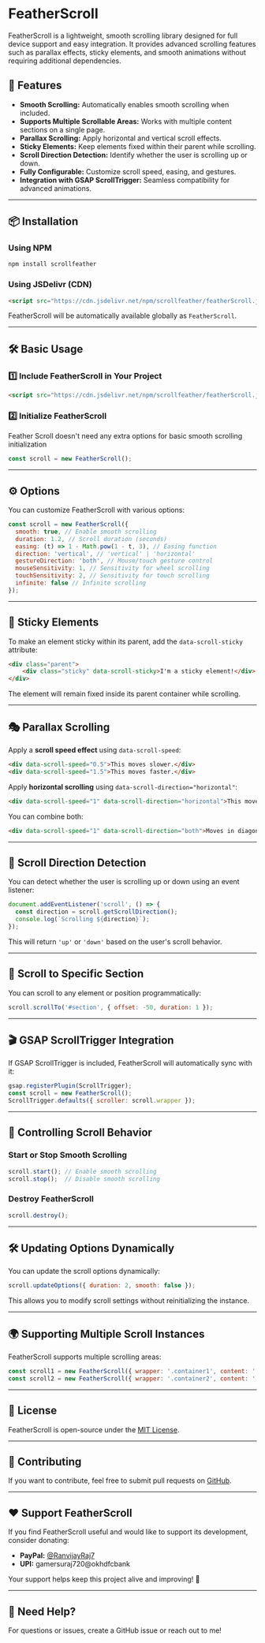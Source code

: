 # FeatherScroll

FeatherScroll is a lightweight, smooth scrolling library designed for full device support and easy integration. It provides advanced scrolling features such as parallax effects, sticky elements, and smooth animations without requiring additional dependencies.

## 🚀 Features

- **Smooth Scrolling:** Automatically enables smooth scrolling when included.
- **Supports Multiple Scrollable Areas:** Works with multiple content sections on a single page.
- **Parallax Scrolling:** Apply horizontal and vertical scroll effects.
- **Sticky Elements:** Keep elements fixed within their parent while scrolling.
- **Scroll Direction Detection:** Identify whether the user is scrolling up or down.
- **Fully Configurable:** Customize scroll speed, easing, and gestures.
- **Integration with GSAP ScrollTrigger:** Seamless compatibility for advanced animations.

---

## 📦 Installation

### **Using NPM**

```sh
npm install scrollfeather
```

### **Using JSDelivr (CDN)**

```html
<script src="https://cdn.jsdelivr.net/npm/scrollfeather/featherScroll.js"></script>
```

FeatherScroll will be automatically available globally as `FeatherScroll`.

---

## 🛠️ Basic Usage

### **1️⃣ Include FeatherScroll in Your Project**

```html
<script src="https://cdn.jsdelivr.net/npm/scrollfeather/featherScroll.js"></script>
```

### **2️⃣ Initialize FeatherScroll**

Feather Scroll doesn't need any extra options for basic smooth scrolling initialization

```js
const scroll = new FeatherScroll();
```

---

## ⚙️ Options

You can customize FeatherScroll with various options:

```js
const scroll = new FeatherScroll({
  smooth: true, // Enable smooth scrolling
  duration: 1.2, // Scroll duration (seconds)
  easing: (t) => 1 - Math.pow(1 - t, 3), // Easing function
  direction: 'vertical', // 'vertical' | 'horizontal'
  gestureDirection: 'both', // Mouse/touch gesture control
  mouseSensitivity: 1, // Sensitivity for wheel scrolling
  touchSensitivity: 2, // Sensitivity for touch scrolling
  infinite: false // Infinite scrolling
});
```

---

## 📌 Sticky Elements

To make an element sticky within its parent, add the `data-scroll-sticky` attribute:

```html
<div class="parent">
    <div class="sticky" data-scroll-sticky>I'm a sticky element!</div>
</div>
```

The element will remain fixed inside its parent container while scrolling.

---

## 🎭 Parallax Scrolling

Apply a **scroll speed effect** using `data-scroll-speed`:

```html
<div data-scroll-speed="0.5">This moves slower.</div>
<div data-scroll-speed="1.5">This moves faster.</div>
```

Apply **horizontal scrolling** using `data-scroll-direction="horizontal"`:

```html
<div data-scroll-speed="1" data-scroll-direction="horizontal">This moves sideways.</div>
```

You can combine both:

```html
<div data-scroll-speed="1" data-scroll-direction="both">Moves in diagonally!</div>
```

---

## 🔄 Scroll Direction Detection

You can detect whether the user is scrolling up or down using an event listener:

```js
document.addEventListener('scroll', () => {
  const direction = scroll.getScrollDirection();
  console.log(`Scrolling ${direction}`);
});
```

This will return `'up'` or `'down'` based on the user's scroll behavior.

---

## 🎯 Scroll to Specific Section

You can scroll to any element or position programmatically:

```js
scroll.scrollTo('#section', { offset: -50, duration: 1 });
```

---

## 🎬 GSAP ScrollTrigger Integration

If GSAP ScrollTrigger is included, FeatherScroll will automatically sync with it:

```js
gsap.registerPlugin(ScrollTrigger);
const scroll = new FeatherScroll();
ScrollTrigger.defaults({ scroller: scroll.wrapper });
```

---

## 🛑 Controlling Scroll Behavior

### **Start or Stop Smooth Scrolling**

```js
scroll.start(); // Enable smooth scrolling
scroll.stop();  // Disable smooth scrolling
```

### **Destroy FeatherScroll**

```js
scroll.destroy();
```

---

## 🛠️ Updating Options Dynamically

You can update the scroll options dynamically:

```js
scroll.updateOptions({ duration: 2, smooth: false });
```

This allows you to modify scroll settings without reinitializing the instance.

---

## 🌍 Supporting Multiple Scroll Instances

FeatherScroll supports multiple scrolling areas:

```js
const scroll1 = new FeatherScroll({ wrapper: '.container1', content: '.content1' });
const scroll2 = new FeatherScroll({ wrapper: '.container2', content: '.content2' });
```

---

## 📜 License

FeatherScroll is open-source under the [MIT License](LICENSE).

---

## 🤝 Contributing

If you want to contribute, feel free to submit pull requests on [GitHub](https://github.com/yourusername/featherscroll).

---

## ❤️ Support FeatherScroll

If you find FeatherScroll useful and would like to support its development, consider donating:  

- **PayPal:** [@RanvijayRaj7](https://www.paypal.me/RanvijayRaj7)  
- **UPI:** gamersuraj720@okhdfcbank  

Your support helps keep this project alive and improving! 🚀 

---
## 📧 Need Help?

For questions or issues, create a GitHub issue or reach out to me!

